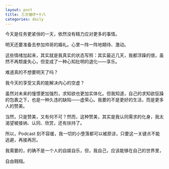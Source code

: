 ```yaml
---
layout: post
title: 三次循环•十八
categories: daily
---
```



今天是任务更紧俏的一天，依然没有精力应对更多的事情。

明天还要准备去参加帅哥的婚礼。心里一阵一阵地期待、激动。

这些情绪加起来，其实就是我真实的状态写照：其实最近几天，我都浮躁的很，虽然不再颓废失心，但变成了一种心知肚明的退化——享乐。

难道真的不想要明天了吗？

我今天的享受又真的能解决内心的空虚？

虽然对未来的憧憬更加强烈，求知欲也更加实体化。但我知道，自己的求知欲狂躁的包裹之下，也是一种久违的缺陷——虚荣心。我要的不是更好的生活，而是更多人的赞美。

当然，只是赞美，又有何不可？然而，这种赞美，其实是我认同需求的化身，我太渴望被接纳、认同、欣赏，还有扶持了。

所以，Podcast 刻不容缓，我一切的小堕落都可以被原谅，只要这一关键点不能逃避，再接再厉。

我需要的，的确不是一个人的自娱自乐，但，我自己，应该能够在自己的世界里，

自由翱翔。